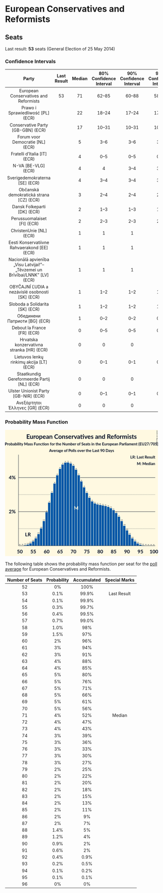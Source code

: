 # European Conservatives and Reformists

## Seats

Last result: **53** seats (General Election of 25 May 2014)

### Confidence Intervals

| Party | Last Result | Median | 80% Confidence Interval | 90% Confidence Interval | 95% Confidence Interval | 99% Confidence Interval |
|:-----:|:-----------:|:------:|:-----------------------:|:-----------------------:|:-----------------------:|:-----------------------:|
| European Conservatives and Reformists | 53 | 71 | 62–85 | 60–88 | 58–89 | 55–92 |
| Prawo i Sprawiedliwość [PL] (ECR) | | 22 | 18–24 | 17–24 | 17–25 | 17–25 |
| Conservative Party [GB-GBN] (ECR) | | 17 | 10–31 | 10–31 | 10–32 | 9–32 |
| Forum voor Democratie [NL] (ECR) | | 5 | 3–6 | 3–6 | 3–6 | 3–7 |
| Fratelli d’Italia [IT] (ECR) | | 4 | 0–5 | 0–5 | 0–5 | 0–6 |
| N-VA [BE-VLG] (ECR) | | 4 | 4 | 3–4 | 3–4 | 3–5 |
| Sverigedemokraterna [SE] (ECR) | | 4 | 3–4 | 3–4 | 3–5 | 3–5 |
| Občanská demokratická strana [CZ] (ECR) | | 3 | 2–4 | 2–4 | 2–4 | 2–5 |
| Dansk Folkeparti [DK] (ECR) | | 2 | 1–3 | 1–3 | 1–3 | 1–3 |
| Perussuomalaiset [FI] (ECR) | | 2 | 2–3 | 2–3 | 2–3 | 2–3 |
| ChristenUnie [NL] (ECR) | | 1 | 1 | 1 | 1 | 0–1 |
| Eesti Konservatiivne Rahvaerakond [EE] (ECR) | | 1 | 1 | 1 | 1 | 1 |
| Nacionālā apvienība „Visu Latvijai!”–„Tēvzemei un Brīvībai/LNNK” [LV] (ECR) | | 1 | 1 | 1 | 1 | 0–2 |
| OBYČAJNÍ ĽUDIA a nezávislé osobnosti [SK] (ECR) | | 1 | 1–2 | 1–2 | 1–2 | 1–2 |
| Sloboda a Solidarita [SK] (ECR) | | 1 | 1–2 | 1–2 | 1–2 | 1–2 |
| Обединени Патриоти [BG] (ECR) | | 1 | 0–2 | 0–2 | 0–2 | 0–2 |
| Debout la France [FR] (ECR) | | 0 | 0–5 | 0–5 | 0–5 | 0–6 |
| Hrvatska konzervativna stranka [HR] (ECR) | | 0 | 0 | 0 | 0 | 0 |
| Lietuvos lenkų rinkimų akcija [LT] (ECR) | | 0 | 0–1 | 0–1 | 0–1 | 0–1 |
| Staatkundig Gereformeerde Partij [NL] (ECR) | | 0 | 0 | 0 | 0 | 0 |
| Ulster Unionist Party [GB-NIR] (ECR) | | 0 | 0–1 | 0–1 | 0–1 | 0–1 |
| Ανεξάρτητοι Έλληνες [GR] (ECR) | | 0 | 0 | 0 | 0 | 0 |

### Probability Mass Function

![Graph with seats probability mass function not yet produced](average-2019-04-15-seats-pmf-europeanconservativesandreformists.png "Seats Probability Mass Function")

The following table shows the probability mass function per seat for the [poll average](average-2019-04-15.html) for European Conservatives and Reformists.

| Number of Seats | Probability | Accumulated | Special Marks |
|:---------------:|:-----------:|:-----------:|:-------------:|
| 52 | 0% | 100% |  |
| 53 | 0.1% | 99.9% | Last Result |
| 54 | 0.1% | 99.9% |  |
| 55 | 0.3% | 99.7% |  |
| 56 | 0.4% | 99.5% |  |
| 57 | 0.7% | 99.0% |  |
| 58 | 1.0% | 98% |  |
| 59 | 1.5% | 97% |  |
| 60 | 2% | 96% |  |
| 61 | 3% | 94% |  |
| 62 | 3% | 91% |  |
| 63 | 4% | 88% |  |
| 64 | 4% | 85% |  |
| 65 | 5% | 80% |  |
| 66 | 5% | 76% |  |
| 67 | 5% | 71% |  |
| 68 | 5% | 66% |  |
| 69 | 5% | 61% |  |
| 70 | 5% | 56% |  |
| 71 | 4% | 52% | Median |
| 72 | 4% | 47% |  |
| 73 | 4% | 43% |  |
| 74 | 3% | 39% |  |
| 75 | 3% | 36% |  |
| 76 | 3% | 33% |  |
| 77 | 3% | 30% |  |
| 78 | 3% | 27% |  |
| 79 | 2% | 25% |  |
| 80 | 2% | 22% |  |
| 81 | 2% | 20% |  |
| 82 | 2% | 18% |  |
| 83 | 2% | 15% |  |
| 84 | 2% | 13% |  |
| 85 | 2% | 11% |  |
| 86 | 2% | 9% |  |
| 87 | 2% | 7% |  |
| 88 | 1.4% | 5% |  |
| 89 | 1.2% | 4% |  |
| 90 | 0.9% | 2% |  |
| 91 | 0.6% | 2% |  |
| 92 | 0.4% | 0.9% |  |
| 93 | 0.2% | 0.5% |  |
| 94 | 0.1% | 0.2% |  |
| 95 | 0.1% | 0.1% |  |
| 96 | 0% | 0% |  |


